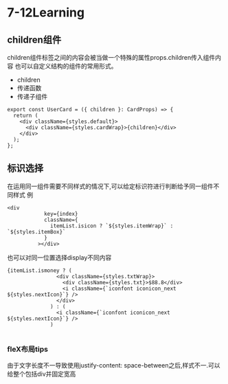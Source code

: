 # 7-12Learning 
## children组件
children组件标签之间的内容会被当做一个特殊的属性props.children传入组件内容
也可以自定义结构的组件的常用形式。
 * children
 * 传递函数
 * 传递子组件
 
```
export const UserCard = ({ children }: CardProps) => {
  return (
    <div className={styles.default}>
      <div className={styles.cardWrap}>{children}</div>
    </div>
  );
};

```

## 标识选择
在运用同一组件需要不同样式的情况下,可以给定标识符进行判断给予同一组件不同样式
例

```
<div
            key={index}
            className={
              itemList.isicon ? `${styles.itemWrap}` : `${styles.itemBox}`
            }
          ></div>

```
也可以对同一位置选择display不同内容

```
{itemList.ismoney ? (
                <div className={styles.txtWrap}>
                  <div className={styles.txt}>$88.8</div>
                  <i className={`iconfont iconicon_next ${styles.nextIcon}`} />
                </div>
              ) : (
                <i className={`iconfont iconicon_next ${styles.nextIcon}`} />
              )


```
### fleX布局tips
由于文字长度不一导致使用justify-content: space-between之后,样式不一.可以给整个包括div并固定宽高